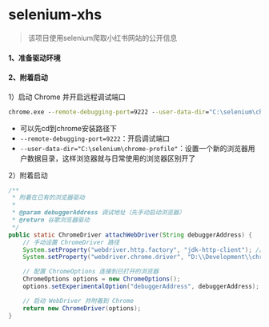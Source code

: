 # selenium-xhs

> 该项目使用selenium爬取小红书网站的公开信息

#### 1、准备驱动环境



#### 2、附着启动

1）启动 Chrome 并开启远程调试端口

```bat
chrome.exe --remote-debugging-port=9222 --user-data-dir="C:\selenium\chrome-profile"
```

- 可以先cd到chrome安装路径下
- `--remote-debugging-port=9222`：开启调试端口
- `--user-data-dir="C:\selenium\chrome-profile"`：设置一个新的浏览器用户数据目录，这样浏览器就与日常使用的浏览器区别开了

2）附着启动

```java
/**
 * 附着在已有的浏览器驱动
 *
 * @param debuggerAddress 调试地址（先手动启动浏览器）
 * @return 谷歌浏览器驱动
 */
public static ChromeDriver attachWebDriver(String debuggerAddress) {
    // 手动设置 ChromeDriver 路径
    System.setProperty("webdriver.http.factory", "jdk-http-client"); // jdk-http=client
    System.setProperty("webdriver.chrome.driver", "D:\\Development\\chrome\\chromedriver-win64\\chromedriver.exe"); // chrome驱动位置

    // 配置 ChromeOptions 连接到已打开的浏览器
    ChromeOptions options = new ChromeOptions();
    options.setExperimentalOption("debuggerAddress", debuggerAddress);

    // 启动 WebDriver 并附着到 Chrome
    return new ChromeDriver(options);
}
```

